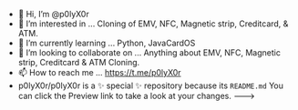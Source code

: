 - 👋 Hi, I’m @p0lyX0r
- 👀 I’m interested in ... Cloning of EMV, NFC, Magnetic strip, Creditcard, & ATM.
- 🌱 I’m currently learning ... Python, JavaCardOS
- 💞️ I’m looking to collaborate on ... Anything about EMV, NFC, Magnetic strip, Creditcard & ATM Cloning.
- 📫 How to reach me ... https://t.me/p0lyX0r
- p0lyX0r/p0lyX0r is a ✨ special ✨ repository because its `README.md`
You can click the Preview link to take a look at your changes.
--->
